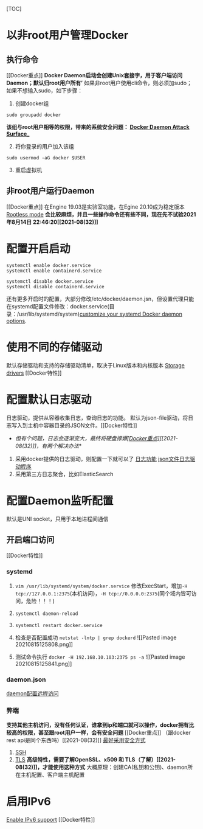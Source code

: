 [TOC]

# 以非root用户管理Docker

## 执行命令
[[Docker重点]]
**Docker Daemon启动会创建Unix套接字，用于客户端访问Daemon；默认归root用户所有’**
如果非root用户使用cli命令，则必须加sudo；
如果不想输入sudo，如下步骤：
1. 创建docker组
```
sudo groupadd docker
```
**该组与root用户相等的权限，带来的系统安全问题： [Docker Daemon Attack Surface_](https://docs.docker.com/engine/security/#docker-daemon-attack-surface)**

2. 将你登录的用户加入该组
```
sudo usermod -aG docker $USER
```

3. 重启虚拟机

## 非root用户运行Daemon
[[Docker重点]]
在Engine 19.03是实验室功能，在Egine 20.10成为稳定版本
[Rootless mode](https://docs.docker.com/engine/security/rootless/)
**会比较麻烦，并且一些操作命令还有些不同，现在先不试验2021年8月14日 22:46:20[[2021-08(32)]]**

# 配置开启启动
```
systemctl enable docker.service
systemctl enable containerd.service
```

```
systemctl disable docker.service
systemctl disable containerd.service
```

还有更多开启时的配置，大部分修改/etc/docker/daemon.jsn，但设置代理只能在systemd配置文件修改：docker.service(目录：/usr/lib/systemd/system)[customize your systemd Docker daemon options](https://docs.docker.com/config/daemon/systemd/).

# 使用不同的存储驱动
默认存储驱动和支持的存储驱动清单，取决于Linux版本和内核版本
[Storage drivers](https://docs.docker.com/storage/storagedriver/)
[[Docker特性]]

# 配置默认日志驱动
日志驱动，提供从容器收集日志，查询日志的功能。
默认为json-file驱动，将日志写入到主机中容器目录的JSON文件。[[Docker特性]]
* *但有个问题，日志会逐渐变大，最终将硬盘撑爆[[Docker重点]](后面弥补日志配置)[[2021-08(32)]]，有两个解决办法**
1. 采用docker提供的日志驱动，则配置一下就可以了
[日志功能](https://docs.docker.com/config/containers/logging/)
[json文件日志驱动程序](https://docs.docker.com/config/containers/logging/json-file/)
2. 采用第三方日志聚合，比如ElasticSearch


# 配置Daemon监听配置
默认是UNI socket，只用于本地进程间通信

## 开启端口访问
[[Docker特性]]
### systemd
1. `vim /usr/lib/systemd/system/docker.service`
	修改ExecStart，增加`-H tcp://127.0.0.1:2375`(本机访问)，`-H tcp://0.0.0.0:2375`(同个域内皆可访问，危险！！！)

2. `systemctl daemon-reload`

3. `systemctl restart docker.service`

4. 检查是否配置成功
`netstat -lntp | grep dockerd`
![[Pasted image 20210815125808.png]]

5. 测试命令执行
`docker -H 192.168.10.103:2375 ps -a`
![[Pasted image 20210815125841.png]]

### daemon.json
[daemon配置远程访问](https://docs.docker.com/engine/install/linux-postinstall/#configuring-remote-access-with-daemonjson)

### 弊端
**支持其他主机访问，没有任何认证，谁拿到ip和端口就可以操作，docker拥有比较高的权限，甚至跟root用户一样，会有安全问题**
[[Docker重点]]
（跟docker rest api是同个东西吗）[[2021-08(32)]]
[最好采用安全方式](https://docs.docker.com/engine/security/protect-access/)
1. [SSH](https://docs.docker.com/engine/security/protect-access/#use-ssh-to-protect-the-docker-daemon-socket)
2. [TLS](https://docs.docker.com/engine/security/protect-access/#use-tls-https-to-protect-the-docker-daemon-socket)
**高级特性，需要了解OpenSSL、x509 和 TLS（了解）[[2021-08(32)]]，才能使用这种方式**
大概原理：创建CA(私钥和公钥)、daemon所在主机配置、客户端主机配置

# 启用IPv6
[Enable IPv6 support](https://docs.docker.com/config/daemon/ipv6/)
[[Docker特性]]